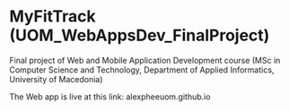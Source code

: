# MyFitTrack (UOM_WebAppsDev_FinalProject)
 Final project of Web and Mobile Application Development course (MSc in Computer Science and Technology, Department of Applied Informatics, University of Macedonia)

The Web app is live at this link: alexpheeuom.github.io